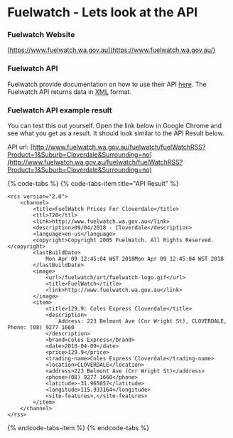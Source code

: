 # Fuelwatch - Lets look at the API

### Fuelwatch Website

[https://www.fuelwatch.wa.gov.au](https://www.fuelwatch.wa.gov.au/)

### Fuelwatch API

Fuelwatch provide documentation on how to use their API [here](https://www.fuelwatch.wa.gov.au/fuelwatch/pages/public/contentholder.jspx?key=fuelwatchRSS.html). The Fuelwatch API returns data in [XML](untitled-1.md#xml) format.

### Fuelwatch API example result

You can test this out yourself. Open the link below in Google Chrome and see what you get as a result. It should look similar to the API Result below.

API url: [http://www.fuelwatch.wa.gov.au/fuelwatch/fuelWatchRSS?Product=1&Suburb=Cloverdale&Surrounding=no](http://www.fuelwatch.wa.gov.au/fuelwatch/fuelWatchRSS?Product=1&Suburb=Cloverdale&Surrounding=no)

{% code-tabs %}
{% code-tabs-item title="API Result" %}
```markup
<rss version="2.0">
    <channel>
        <title>FuelWatch Prices For Cloverdale</title>
        <ttl>720</ttl>
        <link>http://www.fuelwatch.wa.gov.au</link>
        <description>09/04/2018 - Cloverdale</description>
        <language>en-us</language>
        <copyright>Copyright 2005 FuelWatch. All Rights Reserved.</copyright>
        <lastBuildDate>
            Mon Apr 09 12:45:04 WST 2018Mon Apr 09 12:45:04 WST 2018
        </lastBuildDate>
        <image>
            <url>/fuelwatch/art/fuelwatch-logo.gif</url>
            <title>FuelWatch</title>
            <link>http://www.fuelwatch.wa.gov.au</link>
        </image>
        <item>
            <title>129.9: Coles Express Cloverdale</title>
            <description>
                Address: 223 Belmont Ave (Cnr Wright St), CLOVERDALE, Phone: (08) 9277 1660
            </description>
            <brand>Coles Express</brand>
            <date>2018-04-09</date>
            <price>129.9</price>
            <trading-name>Coles Express Cloverdale</trading-name>
            <location>CLOVERDALE</location>
            <address>223 Belmont Ave (Cnr Wright St)</address>
            <phone>(08) 9277 1660</phone>
            <latitude>-31.965057</latitude>
            <longitude>115.933164</longitude>
            <site-features>,</site-features>
        </item>
    </channel>
</rss>
```
{% endcode-tabs-item %}
{% endcode-tabs %}

